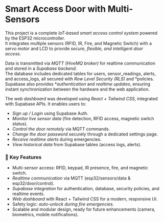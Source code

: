 # Smart Access Door with Multi-Sensors  

This project is a complete *IoT-based smart access control system* powered by the ESP32 microcontroller.  
It integrates multiple sensors (RFID, IR, Fire, and Magnetic Switch) with a servo motor and LCD to provide *secure, flexible, and intelligent door access*.  

Data is transmitted via *MQTT (HiveMQ broker)* for realtime communication and stored in a *Supabase backend*.  
The database includes dedicated tables for users, sensor_readings, alerts, and access_logs, all secured with *Row Level Security (RLS)* and *policies. Supabase also provides **authentication* and *realtime updates*, ensuring instant synchronization between the hardware and the web application.  

The *web dashboard* was developed using *React + Tailwind CSS*, integrated with Supabase APIs. It enables users to:  
- *Sign up / Login* using Supabase Auth.  
- *Monitor live sensor data* (fire detection, RFID access, magnetic switch status).  
- *Control the door remotely* via MQTT commands.  
- *Change the door password* securely through a dedicated settings page.  
- *Receive realtime alerts* during emergencies.  
- *View historical data* from Supabase tables (access logs, alerts).  

### 🔑 Key Features
- Multi-sensor access: RFID, keypad, IR presence, fire, and magnetic switch.  
- *Realtime communication* via MQTT (esp32/sensors/data & esp32/door/control).  
- *Supabase integration* for authentication, database, security policies, and realtime events.  
- *Web dashboard* with React + Tailwind CSS for a modern, responsive UI.  
- Safety logic: *auto-unlock during fire emergencies*.  
- Scalable and modular design, ready for future enhancements (camera, biometrics, mobile notifications).
